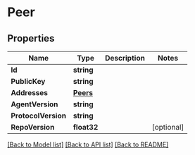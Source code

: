 # Peer

## Properties
Name | Type | Description | Notes
------------ | ------------- | ------------- | -------------
**Id** | **string** |  | 
**PublicKey** | **string** |  | 
**Addresses** | [**Peers**](peers.md) |  | 
**AgentVersion** | **string** |  | 
**ProtocolVersion** | **string** |  | 
**RepoVersion** | **float32** |  | [optional] 

[[Back to Model list]](../README.md#documentation-for-models) [[Back to API list]](../README.md#documentation-for-api-endpoints) [[Back to README]](../README.md)


